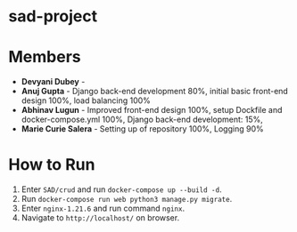 # sad-project
# Members
- **Devyani Dubey** -
- **Anuj Gupta** - Django back-end development 80%, initial basic front-end design 100%, load balancing 100%
- **Abhinav Lugun** - Improved front-end design 100%, setup Dockfile and docker-compose.yml 100%, Django back-end development: 15%,  
- **Marie Curie Salera** - Setting up of repository 100%, Logging 90%

# How to Run
1. Enter `SAD/crud` and run `docker-compose up --build -d`.
2. Run `docker-compose run web python3 manage.py migrate`.
3. Enter `nginx-1.21.6` and run command `nginx`.
4. Navigate to `http://localhost/` on browser.

